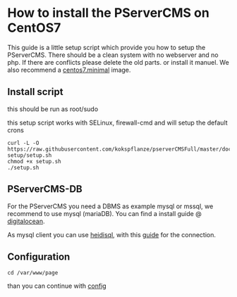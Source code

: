 # How to install the PServerCMS on CentOS7

This guide is a little setup script which provide you how to setup the PServerCMS.
There should be a clean system with no webserver and no php. If there are conflicts please delete the old parts. or install it manuel.
We also recommend a [centos7.minimal](http://isoredirect.centos.org/centos/7/isos/x86_64/CentOS-7-x86_64-Minimal-1611.iso) image. 

## Install script

this should be run as root/sudo

this setup script works with SELinux, firewall-cmd and will setup the default crons

```
curl -L -O https://raw.githubusercontent.com/kokspflanze/pserverCMSFull/master/doc/centos-setup/setup.sh
chmod +x setup.sh
./setup.sh
```

## PServerCMS-DB

For the PServerCMS you need a DBMS as example mysql or mssql, we recommend to use mysql (mariaDB).
You can find a install guide @ [digitalocean](https://www.digitalocean.com/community/tutorials/how-to-install-mariadb-on-centos-7).

As mysql client you can use [heidisql](http://www.heidisql.com/), with this [guide](http://www.heidisql.com/help.php) for the connection.
 
## Configuration

```
cd /var/www/page
```

than you can continue with [config](/doc/general-setup/CONFIG.md)